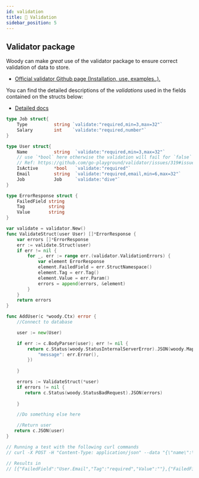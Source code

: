 ```yaml
---
id: validation
title: 🔎 Validation
sidebar_position: 5
---
```


## Validator package

Woody can make _great_ use of the validator package to ensure correct validation of data to store.

* [Official validator Github page \(Installation, use, examples..\).](https://github.com/go-playground/validator)

You can find the detailed descriptions of the _validations_ used in the fields contained on the structs below:

* [Detailed docs](https://pkg.go.dev/github.com/go-playground/validator?tab=doc)

```go title="Validation Example"
type Job struct{
    Type          string `validate:"required,min=3,max=32"`
    Salary        int    `validate:"required,number"`
}

type User struct{
    Name          string  `validate:"required,min=3,max=32"`
    // use `*bool` here otherwise the validation will fail for `false` values
    // Ref: https://github.com/go-playground/validator/issues/319#issuecomment-339222389
    IsActive      *bool   `validate:"required"`
    Email         string  `validate:"required,email,min=6,max=32"`
    Job           Job     `validate:"dive"`
}

type ErrorResponse struct {
    FailedField string
    Tag         string
    Value       string
}

var validate = validator.New()
func ValidateStruct(user User) []*ErrorResponse {
    var errors []*ErrorResponse
    err := validate.Struct(user)
    if err != nil {
        for _, err := range err.(validator.ValidationErrors) {
            var element ErrorResponse
            element.FailedField = err.StructNamespace()
            element.Tag = err.Tag()
            element.Value = err.Param()
            errors = append(errors, &element)
        }
    }
    return errors
}

func AddUser(c *woody.Ctx) error {
    //Connect to database

    user := new(User)

    if err := c.BodyParser(user); err != nil {
        return c.Status(woody.StatusInternalServerError).JSON(woody.Map{
            "message": err.Error(),
        })
       
    }

    errors := ValidateStruct(*user)
    if errors != nil {
       return c.Status(woody.StatusBadRequest).JSON(errors)
        
    }

    //Do something else here

    //Return user
   return c.JSON(user)
}

// Running a test with the following curl commands
// curl -X POST -H "Content-Type: application/json" --data "{\"name\":\"john\",\"isactive\":\"True\"}" http://localhost:8080/register/user

// Results in
// [{"FailedField":"User.Email","Tag":"required","Value":""},{"FailedField":"User.Job.Salary","Tag":"required","Value":""},{"FailedField":"User.Job.Type","Tag":"required","Value":""}]⏎
```

